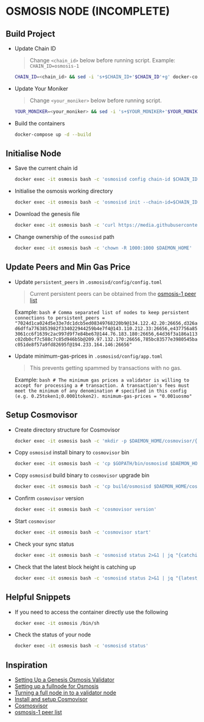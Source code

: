 # OSMOSIS NODE (INCOMPLETE)

## Build Project
- Update Chain ID
    > Change `<chain_id>` below before running script. Example: `CHAIN_ID=osmosis-1`
    ```bash
    CHAIN_ID=<chain_id> && sed -i 's+$CHAIN_ID+'$CHAIN_ID'+g' docker-compose.yml
    ```
- Update Your Moniker
    > Change `<your_moniker>` below before running script.
    ```bash
    YOUR_MONIKER=<your_moniker> && sed -i 's+$YOUR_MONIKER+'$YOUR_MONIKER'+g' docker-compose.yml
    ```
- Build the containers
    ```bash
    docker-compose up -d --build
    ```

## Initialise Node
- Save the current chain id
    ```bash
    docker exec -it osmosis bash -c 'osmosisd config chain-id $CHAIN_ID'
    ```
- Initialise the osmosis working directory
    ```bash
    docker exec -it osmosis bash -c 'osmosisd init --chain-id=$CHAIN_ID $YOUR_MONIKER'
    ```
- Download the genesis file
    ```bash    
    docker exec -it osmosis bash -c 'curl https://media.githubusercontent.com/media/osmosis-labs/networks/main/osmosis-1/genesis.json > $DAEMON_HOME/config/genesis.json'
    ```
- Change ownership of the `osmosisd` path
    ```bash
    docker exec -it osmosis bash -c 'chown -R 1000:1000 $DAEMON_HOME'
    ```

## Update Peers and Min Gas Price
- Update `persistent_peers` in `.osmosisd/config/config.toml`
    > Current persistent peers can be obtained from the [osmosis-1 peer list](https://github.com/osmosis-labs/networks/blob/main/peers.md)

    Example:
        ```bash
        # Comma separated list of nodes to keep persistent connections to
        persistent_peers = "7024d1ca024d5e33e7dc1dcb5ed08349768220b9@134.122.42.20:26656,d326ad6dffa7763853982f334022944259b4e7f4@143.110.212.33:26656,e437756a853061cc6f1639c2ac997d9f7e84be67@144.76.183.180:26656,64d36f3a186a113c02db0cf7c588c7c85d946b5b@209.97.132.170:26656,785bc83577e3980545bac051de8f57a9fd82695f@194.233.164.146:26656"
        ```
- Update minimum-gas-prices in `.osmosisd/config/app.toml`
    >  This prevents getting spammed by transactions with no gas.

    Example:
        ```bash
        # The minimum gas prices a validator is willing to accept for processing a
        # transaction. A transaction's fees must meet the minimum of any denomination
        # specified in this config (e.g. 0.25token1;0.0001token2).
        minimum-gas-prices = "0.001uosmo"
        ```

## Setup Cosmovisor
- Create directory structure for Cosmovisor
    ```bash
    docker exec -it osmosis bash -c 'mkdir -p $DAEMON_HOME/cosmovisor/{upgrades/v4/bin,genesis/bin}'
    ```
- Copy `osmosisd` install binary to `cosmovisor` bin
    ```bash
    docker exec -it osmosis bash -c 'cp $GOPATH/bin/osmosisd $DAEMON_HOME/cosmovisor/genesis/bin'
    ```
- Copy `osmosisd` build binary to `cosmovisor` upgrade bin
    ```bash
    docker exec -it osmosis bash -c 'cp build/osmosisd $DAEMON_HOME/cosmovisor/upgrades/v4/bin'
    ```
- Confirm `cosmovisor` version
    ```bash
    docker exec -it osmosis bash -c 'cosmovisor version'
    ```
- Start `cosmovisor`
    ```bash
    docker exec -it osmosis bash -c 'cosmovisor start'
    ```
- Check your sync status
    ```bash
    docker exec -it osmosis bash -c 'osmosisd status 2>&1 | jq "{catching_up: .SyncInfo.catching_up}"'
    ```
- Check that the latest block height is catching up
    ```bash
    docker exec -it osmosis bash -c 'osmosisd status 2>&1 | jq "{latest_block_height: .SyncInfo.latest_block_height}"'
    ```    

## Helpful Snippets
- If you need to access the container directly use the following
    ```bash
    docker exec -it osmosis /bin/sh
    ```
- Check the status of your node
    ```bash
    docker exec -it osmosis bash -c 'osmosisd status'
    ```

## Inspiration
* [Setting Up a Genesis Osmosis Validator](https://github.com/osmosis-labs/networks/blob/main/genesis-validators.md)
* [Setting up a fullnode for Osmosis](https://catboss.medium.com/cat-boss-setting-up-a-fullnode-for-osmosis-osmosis-1-5f9752460f8f)
* [Turning a full node in to a validator node](https://catboss.medium.com/turning-a-full-node-in-to-a-validator-node-osmosis-1-36f3358f2412)
* [Install and setup Cosmovisor](https://github.com/osmosis-labs/networks/blob/main/osmosis-1/upgrades/cosmovisor.md)
* [Cosmosvisor](https://docs.cosmos.network/master/run-node/cosmovisor.html)
* [osmosis-1 peer list](https://github.com/osmosis-labs/networks/blob/main/peers.md)